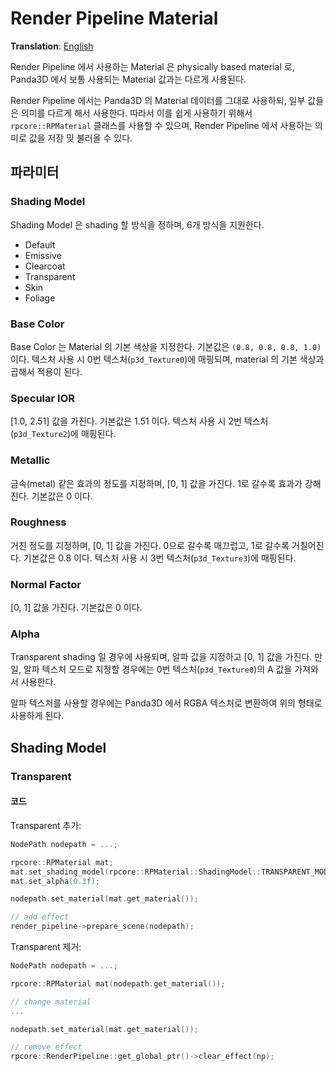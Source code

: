 # Render Pipeline Material
**Translation**: [English](../../rendering/rpmaterial.md)

Render Pipeline 에서 사용하는 Material 은 physically based material 로, Panda3D 에서 보통 사용되는
Material 값과는 다르게 사용된다.

Render Pipeline 에서는 Panda3D 의 Material 데이터를 그대로 사용하되, 일부 값들은 의미를 다르게 해서 사용한다.
따라서 이를 쉽게 사용하기 위해서 `rpcore::RPMaterial` 클래스를 사용할 수 있으며, Render Pipeline 에서 사용하는
의미로 값을 저장 및 불러올 수 있다.

## 파라미터
### Shading Model
Shading Model 은 shading 할 방식을 정하며, 6개 방식을 지원한다.

- Default
- Emissive
- Clearcoat
- Transparent
- Skin
- Foliage

### Base Color
Base Color 는 Material 의 기본 색상을 지정한다. 기본값은 `(0.8, 0.8, 0.8, 1.0)` 이다.
텍스처 사용 시 0번 텍스처(`p3d_Texture0`)에 매핑되며, material 의 기본 색상과 곱해서 적용이 된다.

### Specular IOR
[1.0, 2.51] 값을 가진다. 기본값은 1.51 이다.
텍스처 사용 시 2번 텍스처(`p3d_Texture2`)에 매핑된다.

### Metallic
금속(metal) 같은 효과의 정도를 지정하며, [0, 1] 값을 가진다. 1로 갈수록 효과가 강해진다. 기본값은 0 이다.

### Roughness
거친 정도를 지정하며, [0, 1] 값을 가진다. 0으로 갈수록 매끄럽고, 1로 갈수록 거칠어진다. 기본값은 0.8 이다.
텍스처 사용 시 3번 텍스처(`p3d_Texture3`)에 매핑된다.

### Normal Factor
[0, 1] 값을 가진다. 기본값은 0 이다.

### Alpha
Transparent shading 일 경우에 사용되며, 알파 값을 지정하고 [0, 1] 값을 가진다.
만일, 알파 텍스처 모드로 지정할 경우에는 0번 텍스처(`p3d_Texture0`)의 A 값을 가져와서 사용한다.

알파 텍스처를 사용할 경우에는 Panda3D 에서 RGBA 텍스처로 변환하여 위의 형태로 사용하게 된다.



## Shading Model
### Transparent
#### 코드
Transparent 추가:
```cpp
NodePath nodepath = ...;

rpcore::RPMaterial mat;
mat.set_shading_model(rpcore::RPMaterial::ShadingModel::TRANSPARENT_MODEL);
mat.set_alpha(0.3f);

nodepath.set_material(mat.get_material());

// add effect
render_pipeline->prepare_scene(nodepath);
```

Transparent 제거:
```cpp
NodePath nodepath = ...;

rpcore::RPMaterial mat(nodepath.get_material());

// change material
...

nodepath.set_material(mat.get_material());

// remove effect
rpcore::RenderPipeline::get_global_ptr()->clear_effect(np);
```
